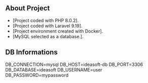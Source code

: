 
## About Project

- [Project coded with PHP 8.0.2].
- [Project coded with Laravel 9.19].
- [Project environment created with Docker].
- [MySQL selected as a database.].


## DB Informations

DB_CONNECTION=mysql
DB_HOST=ideasoft-db
DB_PORT=3306
DB_DATABASE=ideasoft
DB_USERNAME=user
DB_PASSWORD=mypassword
